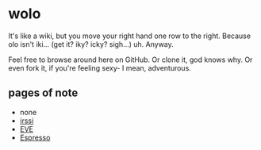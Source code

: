 wolo
====
It's like a wiki, but you move your right hand one row to the right. Because
olo isn't iki… (get it? iky? icky? sigh…) uh. Anyway.

Feel free to browse around here on GitHub. Or clone it, god knows why. Or even
fork it, if you're feeling sexy- I mean, adventurous.

pages of note
-------------
- none
- [irssi](master/irssi.markdown "irssi notes")
- [EVE](master/eve.markdown "EVE-Online stuff")
- [Espresso](master/espresso.markdown "Espresso")